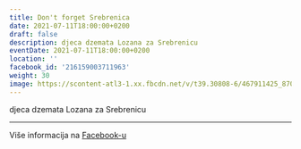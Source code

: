 ```yaml
---
title: Don't forget Srebrenica
date: 2021-07-11T18:00:00+0200
draft: false
description: djeca dzemata Lozana za Srebrenicu
eventDate: 2021-07-11T18:00:00+0200
location: ''
facebook_id: '216159003711963'
weight: 30
image: https://scontent-atl3-1.xx.fbcdn.net/v/t39.30808-6/467911425_8702124949883247_8451066247417132989_n.jpg?_nc_cat=103&ccb=1-7&_nc_sid=9e60e4&_nc_eui2=AeGxBM5gmFoBDnSrQC1cOb3STHlsLy7Cd4JMeWwvLsJ3ggEqyGsB_zl-XvvPGWy8f0UPzzWjAuO3Zv4k3PBjBnj3&_nc_ohc=aXbSvCvCAnwQ7kNvwGF3gn5&_nc_oc=AdmyV_JfmdSFG3s0Y_QT-YrW91Ye64BVKXjvjP3w_DKdrfdZ6yHkF3iis--zpCeM0gs&_nc_zt=23&_nc_ht=scontent-atl3-1.xx&edm=ABTKTjYEAAAA&_nc_gid=xyTM3-PIXHrqWZhwHC0RqQ&oh=00_AfF1qddppJ6pf7LOkZMxHVjSg_Z3uCfTFo-yMYIT_kR5MQ&oe=681ACC19
---
```


djeca dzemata Lozana za Srebrenicu

---

Više informacija na [Facebook-u](https://facebook.com/events/216159003711963)